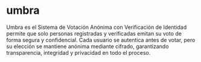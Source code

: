# umbra
Umbra es el Sistema de Votación Anónima con Verificación de Identidad permite que solo personas registradas y verificadas emitan su voto de forma segura y confidencial. Cada usuario se autentica antes de votar, pero su elección se mantiene anónima mediante cifrado, garantizando transparencia, integridad y privacidad en todo el proceso.
